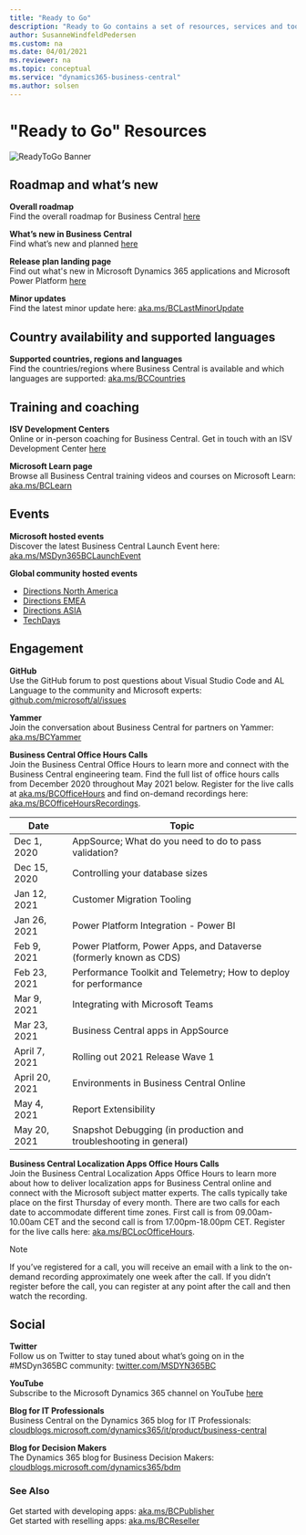 ```yaml
---
title: "Ready to Go"
description: "Ready to Go contains a set of resources, services and tools to support Microsoft Dynamics 365 Business Central."
author: SusanneWindfeldPedersen
ms.custom: na
ms.date: 04/01/2021
ms.reviewer: na
ms.topic: conceptual
ms.service: "dynamics365-business-central"
ms.author: solsen
---
```


# "Ready to Go" Resources

![ReadyToGo Banner](../media/readytogo-banner.png)

## Roadmap and what’s new 

**Overall roadmap**  
Find the overall roadmap for Business Central [here](https://dynamics.microsoft.com/roadmap/business-central/) 

**What’s new in Business Central**  
Find what’s new and planned [here](/dynamics365/business-central/product-news)

**Release plan landing page**  
Find out what's new in Microsoft Dynamics 365 applications and Microsoft Power Platform [here](/dynamics365/release-plans/) 

**Minor updates**  
Find the latest minor update here: [aka.ms/BCLastMinorUpdate](../../whatsnew/whatsnew-update-17-5.md) 


## Country availability and supported languages 
**Supported countries, regions and languages**  
Find the countries/regions where Business Central is available and which languages are supported: [aka.ms/BCCountries](../../compliance/apptest-countries-and-translations.md)

## Training and coaching 
**ISV Development Centers**  
Online or in-person coaching for Business Central. Get in touch with an ISV Development Center [here](https://partner.microsoft.com/isv-resource-hub/development-centers/find-a-center)  

**Microsoft Learn page**  
Browse all Business Central training videos and courses on Microsoft Learn: [aka.ms/BCLearn](/learn/dynamics365/business-central?WT.mc_id=dyn365bc_landingpage-comms)

## Events

**Microsoft hosted events**  
Discover the latest Business Central Launch Event here: [aka.ms/MSDyn365BCLaunchEvent](https://aka.ms/MSDyn365BCLaunchEvent)  

**Global community hosted events**  
- [Directions North America](https://www.directionsna.com)
- [Directions EMEA](https://directions4partners.com)
- [Directions ASIA](https://directions4partners.com)
- [TechDays](https://navtechdays.com)

## Engagement

**GitHub**  
Use the GitHub forum to post questions about Visual Studio Code and AL Language to the community and Microsoft experts: [github.com/microsoft/al/issues](https://github.com/microsoft/al/issues/) 

**Yammer**  
Join the conversation about Business Central for partners on Yammer: [aka.ms/BCYammer](https://aka.ms/bcyammer)  

**Business Central Office Hours Calls**  
Join the Business Central Office Hours to learn more and connect with the Business Central engineering team. Find the full list of office hours calls from December 2020 throughout May 2021 below. Register for the live calls at [aka.ms/BCOfficeHours](https://aka.ms/BCOfficehours) and find on-demand recordings here: [aka.ms/BCOfficeHoursRecordings](https://aka.ms/BCOfficehoursRecordings). 

| Date      | Topic |
|--------------|--------------|
|Dec 1, 2020 | AppSource; What do you need to do to pass validation?  |
|Dec 15, 2020 | Controlling your database sizes |
|Jan 12, 2021 | Customer Migration Tooling |
|Jan 26, 2021 | Power Platform Integration - Power BI |
|Feb 9, 2021 | Power Platform, Power Apps, and Dataverse (formerly known as CDS) |
|Feb 23, 2021 | Performance Toolkit and Telemetry; How to deploy for performance |
|Mar 9, 2021 | Integrating with Microsoft Teams |
|Mar 23, 2021 | Business Central apps in AppSource |
|April 7, 2021 | Rolling out 2021 Release Wave 1 |
|April 20, 2021 | Environments in Business Central Online |
|May 4, 2021 | Report Extensibility |
|May 20, 2021 | Snapshot Debugging (in production and troubleshooting in general) | 
 
**Business Central Localization Apps Office Hours Calls**  
Join the Business Central Localization Apps Office Hours to learn more about how to deliver localization apps for Business Central online and connect with the Microsoft subject matter experts. The calls typically take place on the first Thursday of every month. There are two calls for each date to accommodate different time zones. First call is from 09.00am-10.00am CET and the second call is from 17.00pm-18.00pm CET. Register for the live calls here: [aka.ms/BCLocOfficeHours](https://aka.ms/BCLocOfficeHours).

 > [!NOTE]  
 > If you’ve registered for a call, you will receive an email with a link to the on-demand recording approximately one week after the call. If you didn’t register before the call, you can register at any point after the call and then watch the recording. 

## Social

**Twitter**  
Follow us on Twitter to stay tuned about what’s going on in the #MSDyn365BC community: [twitter.com/MSDYN365BC](https://www.twitter.com/MSDYN365BC) 

**YouTube**  
Subscribe to the Microsoft Dynamics 365 channel on YouTube [here](https://www.youtube.com/channel/UCJGCg4rB3QSs8y_1FquelBQ) 

**Blog for IT Professionals**  
Business Central on the Dynamics 365 blog for IT Professionals: [cloudblogs.microsoft.com/dynamics365/it/product/business-central](https://cloudblogs.microsoft.com/dynamics365/it/product/business-central/)
 
**Blog for Decision Makers**  
The Dynamics 365 blog for Business Decision Makers: [cloudblogs.microsoft.com/dynamics365/bdm](https://cloudblogs.microsoft.com/dynamics365/bdm/)

### See Also

Get started with developing apps: [aka.ms/BCPublisher](./get-started.md)  
Get started with reselling apps: [aka.ms/BCReseller](../../administration/get-started-online.md)